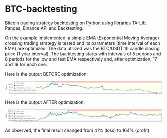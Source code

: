 # BTC-backtesting
 Bitcoin trading strategy backtesting on Python using libraries TA-Lib, Pandas, Binance API and Backtesting.
 
 On the example implemented, a simple EMA (Exponential Moving Average) crossing trading strategy is tested and its parameters (time interval of each EMA) are optimized. The data utilized was the BTC/USDT 1h candle closing price (1 year interval). The backtesting starts with intervals of 5 periods and 8 periods for the low and fast EMA respectively and, after optimization, 17 and 19 for each one.
 
 Here is the output BEFORE optimization:
 
 ![Alt text](before_optimization.png?raw=true "")
 
 Here is the output AFTER  optimization:
 
  ![Alt text](after_optimization.png?raw=true "")

As observed, the final result changed from 41% (loss) to 164% (profit).
